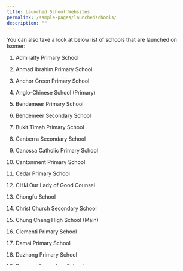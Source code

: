```yaml
---
title: Launched School Websites
permalink: /sample-pages/launchedschools/
description: ""
---
```

You can also take a look at below list of schools that are launched on Isomer:



1.  Admiralty Primary School
    
2.  Ahmad Ibrahim Primary School
    
3.  Anchor Green Primary School
    
4.  Anglo-Chinese School (Primary)
    
5.  Bendemeer Primary School
    
6.  Bendemeer Secondary School
    
7.  Bukit Timah Primary School
    
8.  Canberra Secondary School
    
9.  Canossa Catholic Primary School
    
10.  Cantonment Primary School
    
11.  Cedar Primary School
    
12.  CHIJ Our Lady of Good Counsel
    
13.  Chongfu School
    
14.  Christ Church Secondary School
    
15.  Chung Cheng High School (Main)
    
16.  Clementi Primary School
    
17.  Damai Primary School
    
18.  Dazhong Primary School
    
19.  Dunearn Secondary School
    
20.  Evergreen Primary School
    
21.  First Toa Payoh Primary School
    
22.  Fuchun Secondary School
    
23.  Gan Eng Seng School
    
24.  Greenwood Primary School
    
25.  Hillgrove Secondary School
    
26.  Holy Innocents' High School
    
27.  Hong Wen School
    
28.  Jurong West Primary School
    
29.  Jurong-Pioneer Junior College
    
30.  Kent Ridge Secondary School
    
31.  Kranji Secondary School
    
32.  Marymount Convent School (Pri)
    
33.  Nan Chiau High School
    
34.  Nan Hua Primary School
    
35.  Naval Base Secondary School
    
36.  Northshore Primary School
    
37.  Orchid Park Secondary School
    
38.  Poi Ching School
    
39.  Princess Elizabeth Primary School
    
40.  Qihua Primary School
    
41.  Queenstown Primary School
    
42.  Queenstown Secondary School
    
43.  Queensway secondary school
    
44.  Rosyth School
    
45.  Rulang Primary School
    
46.  Sembawang Primary School
    
47.  Sembawang Secondary School
    
48.  Seng Kang Primary School
    
49.  Seng Kang Secondary School
    
50.  Serangoon Secondary School
    
51.  Springdale Primary School
    
52.  St Hilda's Secondary School
    
53.  Temasek Primary School
    
54.  Waterway Primary School
    
55.  West Grove Primary School
    
56.  West Spring Secondary School
    
57.  Yew Tee Primary School
    
58.  Yio Chu Kang Primary School
    
59.  Yu Neng Primary School
    
60.  Yuhua Primary School
    
61.  Yumin Primary School
